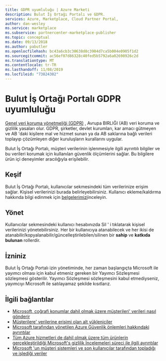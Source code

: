 ```yaml
---
title: GDPR uyumluluğu | Azure Marketi
description: Bulut İş Ortağı Portalı ve GDPR.
services: Azure, Marketplace, Cloud Partner Portal,
author: dan-wesley
ms.service: marketplace
ms.subservice: partnercenter-marketplace-publisher
ms.topic: conceptual
ms.date: 09/13/2018
ms.author: pabutler
ms.openlocfilehash: bc43a6cb3c30638d8c3904d7ca5b004e0905f1d2
ms.sourcegitcommit: ac56ef07d86328c40fed5b5792a6a02698926c2d
ms.translationtype: MT
ms.contentlocale: tr-TR
ms.lasthandoff: 11/08/2019
ms.locfileid: "73824302"
---
```

<a name="cloud-partner-portal-gdpr-compliance"></a>Bulut İş Ortağı Portalı GDPR uyumluluğu
====================================

[Genel veri koruma yönetmeliği (GDPR)](https://ec.europa.eu/info/law/law-topic/data-protection/reform_en/) , Avrupa BIRLIĞI (AB) veri koruma ve gizlilik yasaları olur. GDPR, şirketler, devlet kurumları, kar amacı gütmeyen ve AB 'daki kişilere mal ve hizmet sunan ya da AB saklarına bağlı verileri toplayıp çözümleyen diğer kuruluşların kurallarını uygular.

Bulut İş Ortağı Portalı, müşteri verilerinin işlenmesiyle ilgili ayrıntılı bilgiler ve bu verileri korumak için kullanılan güvenlik ölçümlerini sağlar. Bu bilgilere ürün içi deneyimler aracılığıyla erişilebilir.

<a name="discover"></a>Keşif
--------

Bulut İş Ortağı Portalı, kullanıcılar sekmesindeki tüm verilerinize erişim sağlar. Kişisel verilerinizi burada belirleyebilirsiniz. Kullanıcı ekleme/kaldırma hakkında bilgi edinmek için [belgelerimizi](./cloud-partner-portal-manage-users.md)inceleyin.

<a name="manage"></a>Yönet
------

Kullanıcılar sekmesindeki kullanıcı hesabınızda Sil ' i tıklatarak kişisel verilerinizi yönetebilirsiniz. Her bir kullanıcıya atanabilecek ve her ikisi de atanabilir/kopyalanabilir/güncelleştirilebilen/silinen bir **sahip** ve **katkıda bulunan** rollerdir.

<a name="consent"></a>İzniniz
-------

Bulut İş Ortağı Portalı izin yönetiminde, her zaman başlangıçta Microsoft ile yayımcı olması için kabul etmeniz gereken bir Yayımcı Sözleşmesi sözleşmesi gösterilir. Yayımcı Sözleşmesi sözleşmesini kabul etmediyseniz, yayımcıyı Microsoft ile satılayamaz şekilde kısıtlarız.

<a name="related-links"></a>İlgili bağlantılar
-------------

-   [Microsoft, coğrafi konumlar dahil olmak üzere müşterileri\' verileri nasıl gönderir](https://www.microsoft.com/trustcenter/privacy/where-your-data-is-located)
-   [Müşterilere\' verilerine erişimi olan alt yükleniciler](https://aka.ms/Online_Serv_Subcontractor_List)
-   [Microsoft tarafından yönetilen Azure Güvenlik önlemleri hakkındaki ayrıntılar](https://download.microsoft.com/download/1/6/0/160216AA-8445-480B-B60F-5C8EC8067FCA/WindowsAzure-SecurityPrivacyCompliance.pdf)
-   [Tüm Azure hizmetleri de dahil olmak üzere tüm ürünlerin gerçekleştirildiği Microsoft\'s gizlilik İncelemeleri süreci ile ilgili ayrıntılar](https://www.microsoft.com/trustcenter/privacy/we-set-and-adhere-to-stringent-standards)
-   [Microsoft 'un müşteri sistemleri ve son kullanıcılar tarafından topladığı ve işlediği veriler](https://www.microsoft.com/trustcenter/privacy/you-own-your-data)
